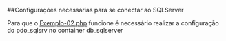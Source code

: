 ##Configurações necessárias para se conectar ao SQLServer

Para que o [Exemplo-02.php](exemplo-02.php) funcione é necessário realizar a configuração do pdo_sqlsrv no container db_sqlserver